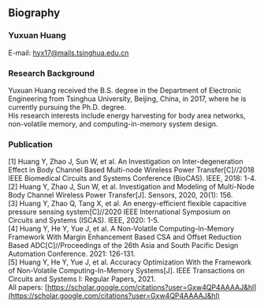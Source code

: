 ## Biography

### Yuxuan Huang

E-mail: [hyx17@mails.tsinghua.edu.cn](hyx17@mails.tsinghua.edu.cn)

### Research Background

Yuxuan Huang received the B.S. degree in the Department of Electronic Engineering from Tsinghua University, Beijing, China, in 2017, where he is currently pursuing the Ph.D. degree.  
His research interests include energy harvesting for body area networks, non-volatile memory, and computing-in-memory system design.

### Publication

[1] Huang Y, Zhao J, Sun W, et al. An Investigation on Inter-degeneration Effect in Body Channel Based Multi-node Wireless Power Transfer[C]//2018 IEEE Biomedical Circuits and Systems Conference (BioCAS). IEEE, 2018: 1-4.  
[2] Huang Y, Zhao J, Sun W, et al. Investigation and Modeling of Multi-Node Body Channel Wireless Power Transfer[J]. Sensors, 2020, 20(1): 156.  
[3] Huang Y, Zhao Q, Tang X, et al. An energy-efficient flexible capacitive pressure sensing system[C]//2020 IEEE International Symposium on Circuits and Systems (ISCAS). IEEE, 2020: 1-5.  
[4] Huang Y, He Y, Yue J, et al. A Non-Volatile Computing-In-Memory Framework With Margin Enhancement Based CSA and Offset Reduction Based ADC[C]//Proceedings of the 26th Asia and South Pacific Design Automation Conference. 2021: 126-131.  
[5] Huang Y, He Y, Yue J, et al. Accuracy Optimization With the Framework of Non-Volatile Computing-In-Memory Systems[J]. IEEE Transactions on Circuits and Systems I: Regular Papers, 2021.  
All papers: [https://scholar.google.com/citations?user=Gxw4QP4AAAAJ&hl](https://scholar.google.com/citations?user=Gxw4QP4AAAAJ&hl)  
